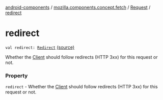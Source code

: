 [android-components](../../index.md) / [mozilla.components.concept.fetch](../index.md) / [Request](index.md) / [redirect](./redirect.md)

# redirect

`val redirect: `[`Redirect`](-redirect/index.md) [(source)](https://github.com/mozilla-mobile/android-components/blob/master/components/concept/fetch/src/main/java/mozilla/components/concept/fetch/Request.kt#L47)

Whether the [Client](../-client/index.md) should follow redirects (HTTP 3xx) for this request or not.

### Property

`redirect` - Whether the [Client](../-client/index.md) should follow redirects (HTTP 3xx) for this request or not.